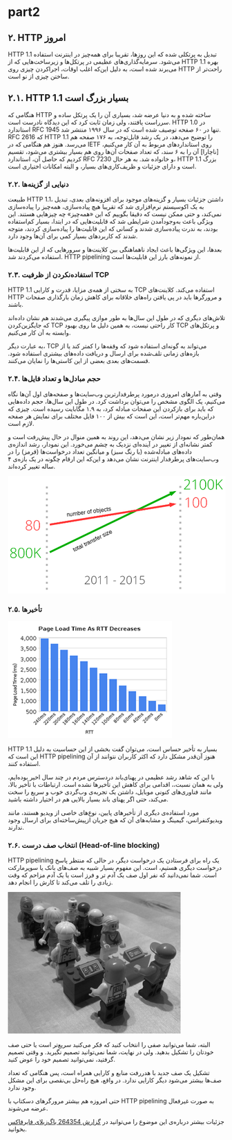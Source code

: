 # part2

## ۲. HTTP امروز

HTTP 1.1 تبدیل به پرتکلی شده که این روز‌ها، تقریبا برای همه‌چیز در اینترنت استفاده می‌شود. سرمایه‌گذاری‌های عظیمی در پرتکل‌ها و زیرساخت‌هایی که از HTTP 1.1 بهره می‌برند شده است، به دلیل این‌که اغلب اوقات، اجرا‌کردن چیزی روی HTTP راحت‌تر از ساختن چیزی از نو است.

## ۲.۱. HTTP 1.1 بسیار بزرگ است

هنگامی که HTTP ساخته شده و به دنیا عرضه شد، بسیاری آن را یک پرتکل ساده و سرراست یافتند، ولی زمان ثابت کرد که این دیدگاه نادرست است. HTTP 1.0 در استاندارد RFC 1945 تنها در ۶۰ صفحه توصیف شده است که در سال ۱۹۹۶ منتشر شد. RFC 2616 که HTTP 1.1 را توضیح می‌دهد، در یک رشد قابل‌توجه، به ۱۷۶ صفحه هم می‌رسد. هنوز هم هنگامی که در IETF روی استاندارد‌های مربوط به آن کار می‌کنیم، \[ناچارا\] آن را به ۶ سند، که تعداد صفحات آن‌ها روی هم بسیار بیشتری می‌شود، تقسیم کردیم که حاصل آن، استاندارد RFC 7230 و خانواده شد. به هر حال، HTTP 1.1 بزرگ است و دارای جزئیات و ظریف‌کاری‌های بسیار، و البته امکانات اختیاری است.

### ۲.۲. دنیایی از گزینه‌ها

طبیعت HTTP 1.1، داشتن جزئیات بسیار و گزینه‌های موجود برای افزونه‌های بعدی، تبدیل به یک اکوسیستم نرم‌افزاری شد که تقریبا هیچ پیاده‌سازی، همه‌چیز را پیاده‌سازی نمی‌کند، و حتی ممکن نیست که دقیقا بگوییم که این «همه‌چیز» چه چیزهایی هستند. این ویژگی باعث به‌وجودآمدن شرایطی شد که قابلیت‌هایی که در ابتدا، بسیار کم‌استفاده بودند، به ندرت پیاده‌سازی شدند و کسانی که این قابلیت‌ها را پیاده‌سازی کردند، متوجه شدند که کاربردهای بسیار کمی برای آن‌ها وجود دارد.

بعدها، این ویژگی‌ها باعث ایجاد ناهماهنگی بین کلاینت‌ها و سرورهایی که از این قابلیت‌ها استفاده می‌کردند شد. HTTP pipelining از نمونه‌های بارز این قابلیت‌ها است.

### ۲.۳. استفاده‌نکردن از ظرفیت TCP

HTTP 1.1 به سختی از همه‌ی مزایا، قدرت و کارایی TCP استفاده می‌کند. کلاینت‌های HTTP و مرورگرها باید در پی یافتن راه‌های خلاقانه برای کاهش زمان بارگذاری صفحات باشند.

تلاش‌های دیگری که در طول این سال‌ها به طور موازی پیگیری می‌شدند هم نشان داده‌اند که جایگزین‌کردن TCP کار راحتی نیست، به همین دلیل ما روی بهبود TCP و پرتکل‌های وابسته به آن کار می‌کنیم.

به عبارت دیگر، TCP می‌تواند به گونه‌ای استفاده شود که وقفه‌ها را کمتر کند یا از بازه‌های زمانی تلف‌شده برای ارسال و دریافت داده‌های بیشتری استفاده شود. قسمت‌های بعدی بعضی از این کاستی‌ها را نمایان می‌کنند.

### ۲.۴. حجم مبادل‌ها و تعداد فایل‌ها

وقتی به آمارهای امروزی درمورد پرطرفدارترین وب‌سایت‌ها و صفحه‌های اول آن‌ها نگاه می‌کنیم، یک الگوی مشخص را می‌توان برداشت کرد. در طول این سال‌ها، حجم داده‌هایی که باید برای بازکردن این صفحات مبادله کرد، به ۱.۹ مگابایت رسیده است. چیزی که دراین‌باره مهم‌تر است، این است که بیش از ۱۰۰ فایل مختلف برای نمایش هر صفحه لازم است.

همان‌طور که نمودار زیر نشان می‌دهد، این روند به همین منوال در حال پیش‌رفت است و کمتر نشانه‌ای از تغییر در آینده‌ای نزدیک به چشم می‌خورد. این نمودار، رشد اندازه‌ی داده‌های مبادله‌شده \(با رنگ سبز\) و میانگین تعداد درخواست‌ها \(قرمز\) را در وب‌سایت‌های پرطرفدار اینترنت نشان می‌دهد و این‌که این ارقام چگونه در یک بازه‌ی ۴ ساله تغییر کرده‌اند.

![&#x631;&#x634;&#x62F; &#x627;&#x646;&#x62F;&#x627;&#x632;&#x647;&#x200C;&#x6CC; &#x645;&#x628;&#x627;&#x62F;&#x644;&#x627;&#x62A;](https://raw.githubusercontent.com/bagder/http2-explained/master/images/transfer-size-growth.png)

### ۲.۵. تأخیرها

![](https://raw.githubusercontent.com/bagder/http2-explained/master/images/page-load-time-rtt-decreases.png)

HTTP 1.1 بسیار به تأخیر حساس است، می‌توان گفت بخشی از این حساسیت به دلیل این است که HTTP pipelining هنوز آن‌قدر مشکل دارد که اکثر کاربران نتوانند از آن استفاده کنند.

با این که شاهد رشد عظیمی در پهنای‌باند در‌دسترس مردم در چند سال اخیر بوده‌ایم، ولی به همان نسبت،، اقدامی برای کاهش این تأخیرها نشده است. ارتباطات با تأخیر بالا، مانند فناوری‌های کنونی موبایل، داشتن یک تجربه‌ی وب‌گردی خوب و سریع را سخت می‌کند، حتی اگر پهنای باند بسیار بالایی هم در اختیار داشته باشید.

مورد استفاده‌ی دیگری از تأخیرهای پایین، نوع‌های خاصی از ویدیو هستند، مانند ویدیوکنفرانس، گیمینگ و مشابه‌های آن که هیچ جریان از‌پیش‌ساخته‌ای برای ارسال وجود ندارند.

### ۲.۶. انتخاب صف درست \(Head-of-line blocking\)

HTTP pipelining یک راه برای فرستادن یک درخواست دیگر، در حالی که منتظر پاسخ درخواست دیگری هستیم، است. این مفهوم بسیار شبیه به صف‌های بانک یا سوپرمارکت است. شما نمی‌دانید که نفر اول صف یک آدم تر و فرز است یا یک آدم مزاحم که وقت زیادی را تلف می‌کند تا کارش را انجام دهد.

![](https://raw.githubusercontent.com/bagder/http2-explained/master/images/head-of-line-blocking.jpg)

البته، شما می‌توانید صفی را انتخاب کنید که فکر می‌کنید سریع‌تر است یا حتی صف خودتان را تشکیل بدهید. ولی در نهایت، شما نمی‌توانید تصمیم نگیرید. و وقتی تصمیم گرفتید، نمی‌توانید تصمیم خود را عوض کنید.

تشکیل یک صف جدید با هدررفت منابع و کارایی همراه است، پس هنگامی که تعداد صف‌ها بیشتر می‌شود دیگر کارایی ندارد. در واقع، هیچ راه‌حل بی‌نقصی برای این مشکل وجود ندارد.

حتی امروزه هم بیشتر مرورگرهای دسکتاپ با HTTP pipelining به صورت غیرفعال عرضه می‌شوند.

جزئیات بیشتر درباره‌ی این موضوع را می‌توانید در [گزارش 264354 باگ‌زیلای فایرفاکس](https://bugzilla.mozilla.org/show_bug.cgi?id=264354) بخوانید.

